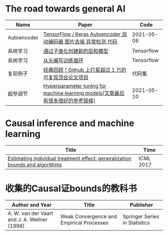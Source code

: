 # The road towards general AI

| Name                           | Paper                                                        | Code                                            |
| ------------------------------ | ------------------------------------------------------------ | ----------------------------------------------- |
| Autoencoder              | [TensorFlow / Keras Autoencoder 自动编码器 图片去噪 异常检测 代码](https://www.cnblogs.com/jins-note/p/13550113.html) | 2021-05-06|
| 系统学习           | [通过子类化创建新的层和模型](https://www.tensorflow.org/guide/keras/custom_layers_and_models) | Tensorflow |
|系统学习|[从头编写训练循环](https://tensorflow.google.cn/guide/keras/writing_a_training_loop_from_scratch/)|Tensorflow|
|复现例子|[经典回顾！Github 上打星超过 1 万的可复现顶会论文项目](https://www.leiphone.com/category/ai/iqPh2qOOaWHAqOOY.html)|代码集|
|超参调节|[Hyperparameter tuning for machine learning models(文章最后有很多很好的参考链接)](https://www.jeremyjordan.me/hyperparameter-tuning/)|2021-05-10|


# Causal inference and machine learning
|Title                                                  |Time      |
|-------------------------------------------------------|----------|
|[Estimating individual treatment effect: generalization bounds and algorithms](http://proceedings.mlr.press/v70/shalit17a/shalit17a.pdf)|ICML 2017|


# 收集的Causal证bounds的教科书
|Author and Year                             |Title                                                                    |Publisher                          |
|--------------------------------------------|-------------------------------------------------------------------------|-----------------------------------|
|A. W. van der Vaart and J. A. Wellner (1996)| Weak Convergence and Empirical Processes                                |Springer Series in Statistics      |
